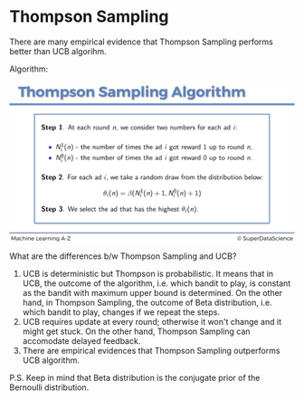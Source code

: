 # Thompson Sampling

There are many empirical evidence that Thompson Sampling performs better than UCB algorihm. 

Algorithm:

![Thompson Sampling](Thompson_Sampling_Slide.png)

What are the differences b/w Thompson Sampling and UCB?
1. UCB is deterministic but Thompson is probabilistic. It means that in UCB, the outcome of the algorithm, i.e. which bandit to play, is constant as the bandit with maximum upper bound is determined. On the other hand, in Thompson Sampling, the outcome of Beta distribution, i.e. which bandit to play, changes if we repeat the steps.
2. UCB requires update at every round; otherwise it won't change and it might get stuck. On the other hand, Thompson Sampling can accomodate delayed feedback. 
3. There are empirical evidences that Thompson Sampling outperforms UCB algorithm. 



P.S. Keep in mind that Beta distribution is the conjugate prior of the Bernoulli distribution. 
